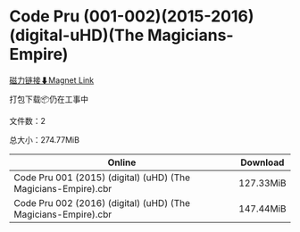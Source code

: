 # Code Pru (001-002)(2015-2016)(digital-uHD)(The Magicians-Empire)

[磁力链接⬇Magnet Link](magnet:?xt=urn:btih:7d5e73e0f7985a25753df60faf199dec3b6196b0&dn=Code%20Pru%20%28001-002%29%282015-2016%29%28digital-uHD%29%28The%20Magicians-Empire%29)

打包下载📦仍在工事中

文件数：2

总大小：274.77MiB

Online | Download
--- | ---
Code Pru 001 (2015) (digital) (uHD) (The Magicians-Empire).cbr | 127.33MiB
Code Pru 002 (2016) (digital) (uHD) (The Magicians-Empire).cbr | 147.44MiB